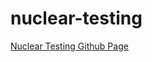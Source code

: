 # nuclear-testing

[Nuclear Testing Github Page](https://marisaruizasari.github.io/nuclear-testing/)
